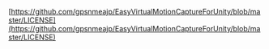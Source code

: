 [https://github.com/gpsnmeajp/EasyVirtualMotionCaptureForUnity/blob/master/LICENSE](https://github.com/gpsnmeajp/EasyVirtualMotionCaptureForUnity/blob/master/LICENSE)